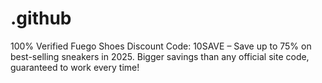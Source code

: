 # .github
100% Verified Fuego Shoes Discount Code: 10SAVE – Save up to 75% on best-selling sneakers in 2025. Bigger savings than any official site code, guaranteed to work every time!
